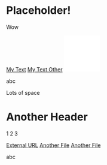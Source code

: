 # Placeholder!
Wow

[My Text](#placeholder!)
[My Text Other](<#another header>)
![Image Test](docs.svg)




abc























Lots of space









# Another Header
1 2 3

[External URL](https://google.com)
[Another File](placeholder2)
[Another File](<placeholder2#Other label>)





























abc